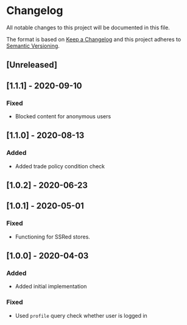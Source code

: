 # Changelog

All notable changes to this project will be documented in this file.

The format is based on [Keep a Changelog](http://keepachangelog.com/en/1.0.0/)
and this project adheres to [Semantic Versioning](http://semver.org/spec/v2.0.0.html).

## [Unreleased]

## [1.1.1] - 2020-09-10

### Fixed

- Blocked content for anonymous users

## [1.1.0] - 2020-08-13

### Added

- Added trade policy condition check

## [1.0.2] - 2020-06-23

## [1.0.1] - 2020-05-01

### Fixed

- Functioning for SSRed stores.

## [1.0.0] - 2020-04-03

### Added

- Added initial implementation

### Fixed

- Used `profile` query check whether user is logged in
